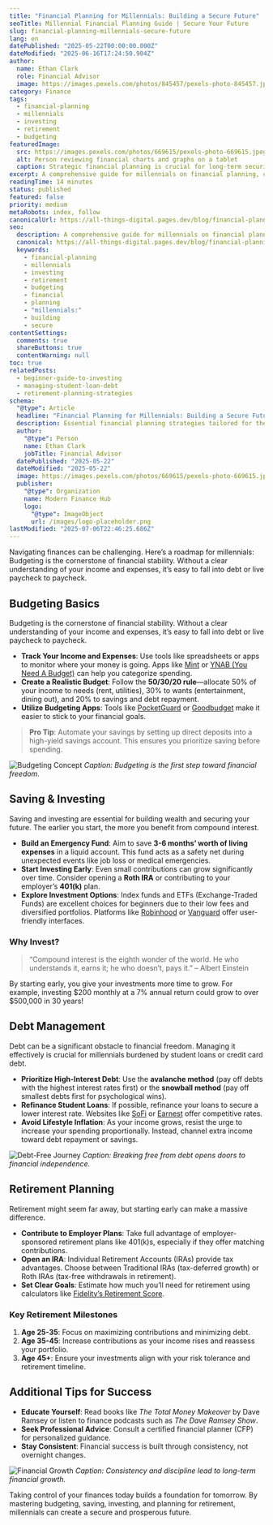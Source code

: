 ```yaml
---
title: "Financial Planning for Millennials: Building a Secure Future"
seoTitle: Millennial Financial Planning Guide | Secure Your Future
slug: financial-planning-millennials-secure-future
lang: en
datePublished: "2025-05-22T00:00:00.000Z"
dateModified: "2025-06-16T17:24:50.904Z"
author:
  name: Ethan Clark
  role: Financial Advisor
  image: https://images.pexels.com/photos/845457/pexels-photo-845457.jpeg?auto=compress&cs=tinysrgb&w=1260&h=750&dpr=2
category: Finance
tags:
  - financial-planning
  - millennials
  - investing
  - retirement
  - budgeting
featuredImage:
  src: https://images.pexels.com/photos/669615/pexels-photo-669615.jpeg?auto=compress&cs=tinysrgb&w=1260&h=750&dpr=2
  alt: Person reviewing financial charts and graphs on a tablet
  caption: Strategic financial planning is crucial for long-term security.
excerpt: A comprehensive guide for millennials on financial planning, covering budgeting, saving, investing, and preparing for retirement in today's economic landscape.
readingTime: 14 minutes
status: published
featured: false
priority: medium
metaRobots: index, follow
canonicalUrl: https://all-things-digital.pages.dev/blog/financial-planning-millennials-secure-future
seo:
  description: A comprehensive guide for millennials on financial planning, covering budgeting, saving, investing, and preparing for retirement in today's economic landscape.
  canonical: https://all-things-digital.pages.dev/blog/financial-planning-millennials-secure-future
  keywords:
    - financial-planning
    - millennials
    - investing
    - retirement
    - budgeting
    - financial
    - planning
    - "millennials:"
    - building
    - secure
contentSettings:
  comments: true
  shareButtons: true
  contentWarning: null
toc: true
relatedPosts:
  - beginner-guide-to-investing
  - managing-student-loan-debt
  - retirement-planning-strategies
schema:
  "@type": Article
  headline: "Financial Planning for Millennials: Building a Secure Future"
  description: Essential financial planning strategies tailored for the millennial generation.
  author:
    "@type": Person
    name: Ethan Clark
    jobTitle: Financial Advisor
  datePublished: "2025-05-22"
  dateModified: "2025-05-22"
  image: https://images.pexels.com/photos/669615/pexels-photo-669615.jpeg?auto=compress&cs=tinysrgb&w=1260&h=750&dpr=2
  publisher:
    "@type": Organization
    name: Modern Finance Hub
    logo:
      "@type": ImageObject
      url: /images/logo-placeholder.png
lastModified: "2025-07-06T22:46:25.686Z"
---
```


Navigating finances can be challenging. Here’s a roadmap for millennials: Budgeting is the cornerstone of financial stability. Without a clear understanding of your income and expenses, it’s easy to fall into debt or live paycheck to paycheck.

## Budgeting Basics

Budgeting is the cornerstone of financial stability. Without a clear understanding of your income and expenses, it’s easy to fall into debt or live paycheck to paycheck.

- **Track Your Income and Expenses**: Use tools like spreadsheets or apps to monitor where your money is going. Apps like [Mint](https://mint.intuit.com/) or [YNAB (You Need A Budget)](https://www.youneedabudget.com/) can help you categorize spending.
- **Create a Realistic Budget**: Follow the **50/30/20 rule**—allocate 50% of your income to needs (rent, utilities), 30% to wants (entertainment, dining out), and 20% to savings and debt repayment.
- **Utilize Budgeting Apps**: Tools like [PocketGuard](https://www.pocketguard.com/) or [Goodbudget](https://goodbudget.com/) make it easier to stick to your financial goals.

> **Pro Tip**: Automate your savings by setting up direct deposits into a high-yield savings account. This ensures you prioritize saving before spending.

![Budgeting Concept](https://images.pexels.com/photos/3760067/pexels-photo-3760067.jpeg?auto=compress&cs=tinysrgb&w=1260&h=750&dpr=2)
_Caption: Budgeting is the first step toward financial freedom._

## Saving & Investing

Saving and investing are essential for building wealth and securing your future. The earlier you start, the more you benefit from compound interest.

- **Build an Emergency Fund**: Aim to save **3-6 months’ worth of living expenses** in a liquid account. This fund acts as a safety net during unexpected events like job loss or medical emergencies.
- **Start Investing Early**: Even small contributions can grow significantly over time. Consider opening a **Roth IRA** or contributing to your employer’s **401(k)** plan.
- **Explore Investment Options**: Index funds and ETFs (Exchange-Traded Funds) are excellent choices for beginners due to their low fees and diversified portfolios. Platforms like [Robinhood](https://robinhood.com/) or [Vanguard](https://www.vanguard.com/) offer user-friendly interfaces.

### Why Invest?

> “Compound interest is the eighth wonder of the world. He who understands it, earns it; he who doesn’t, pays it.” – Albert Einstein

By starting early, you give your investments more time to grow. For example, investing $200 monthly at a 7% annual return could grow to over $500,000 in 30 years!

## Debt Management

Debt can be a significant obstacle to financial freedom. Managing it effectively is crucial for millennials burdened by student loans or credit card debt.

- **Prioritize High-Interest Debt**: Use the **avalanche method** (pay off debts with the highest interest rates first) or the **snowball method** (pay off smallest debts first for psychological wins).
- **Refinance Student Loans**: If possible, refinance your loans to secure a lower interest rate. Websites like [SoFi](https://www.sofi.com/) or [Earnest](https://www.earnest.com/) offer competitive rates.
- **Avoid Lifestyle Inflation**: As your income grows, resist the urge to increase your spending proportionally. Instead, channel extra income toward debt repayment or savings.

![Debt-Free Journey](https://images.pexels.com/photos/276724/pexels-photo-276724.jpeg?auto=compress&cs=tinysrgb&w=1260&h=750&dpr=2)
_Caption: Breaking free from debt opens doors to financial independence._

## Retirement Planning

Retirement might seem far away, but starting early can make a massive difference.

- **Contribute to Employer Plans**: Take full advantage of employer-sponsored retirement plans like 401(k)s, especially if they offer matching contributions.
- **Open an IRA**: Individual Retirement Accounts (IRAs) provide tax advantages. Choose between Traditional IRAs (tax-deferred growth) or Roth IRAs (tax-free withdrawals in retirement).
- **Set Clear Goals**: Estimate how much you’ll need for retirement using calculators like [Fidelity’s Retirement Score](https://www.fidelity.com/).

### Key Retirement Milestones

1. **Age 25-35**: Focus on maximizing contributions and minimizing debt.
2. **Age 35-45**: Increase contributions as your income rises and reassess your portfolio.
3. **Age 45+**: Ensure your investments align with your risk tolerance and retirement timeline.

## Additional Tips for Success

- **Educate Yourself**: Read books like _The Total Money Makeover_ by Dave Ramsey or listen to finance podcasts such as _The Dave Ramsey Show_.
- **Seek Professional Advice**: Consult a certified financial planner (CFP) for personalized guidance.
- **Stay Consistent**: Financial success is built through consistency, not overnight changes.

![Financial Growth](https://images.pexels.com/photos/1334597/pexels-photo-1334597.jpeg?auto=compress&cs=tinysrgb&w=1260&h=750&dpr=2)
_Caption: Consistency and discipline lead to long-term financial growth._

Taking control of your finances today builds a foundation for tomorrow. By mastering budgeting, saving, investing, and planning for retirement, millennials can create a secure and prosperous future.
